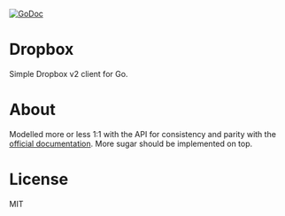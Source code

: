 
[![GoDoc](https://godoc.org/github.com/tj/go-dropbox?status.svg)](https://godoc.org/github.com/tj/go-dropbox)

# Dropbox

 Simple Dropbox v2 client for Go.

# About

 Modelled more or less 1:1 with the API for consistency and parity with the [official documentation](https://www.dropbox.com/developers/documentation/http). More sugar should be implemented on top.

# License

MIT